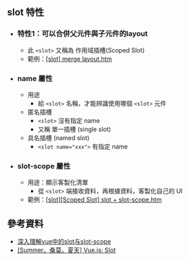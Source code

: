 ## slot 特性
- ### 特性1：可以合併父元件與子元件的layout
  - 此 ```<slot>``` 又稱為 作用域插槽(Scoped Slot)
  - 範例：[[slot] merge layout.htm](../topics/%5Bslot%5D%20merge%20layout.htm)
- ### name 屬性
  - 用途
    - 給 ```<slot>``` 名稱，才能辨識使用哪個 ```<slot>``` 元件
  - 匿名插槽
    - ```<slot>``` 沒有指定 name
    - 又稱 單一插槽 (single slot)
  - 具名插槽 (named slot)
    - ```<slot name="xxx">``` 有指定 name
- ### slot-scope 屬性
  - 用途：顯示客製化清單
    - 從 ```<slot>``` 端接收資料，再根據資料，客製化自己的 UI
  - 範例：[[slot][Scoped Slot] slot + slot-scope.htm](../topics/%5Bslot%5D%5BScoped%20Slot%5D%20slot%20+%20slot-scope.htm)


## 參考資料
- [深入理解vue中的slot与slot-scope](https://juejin.im/post/5a69ece0f265da3e5a5777ed)
- [[Summer。桑莫。夏天] Vue.js: Slot](https://cythilya.github.io/2017/10/11/vue-component-slot/)
